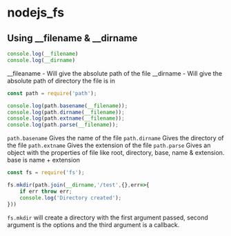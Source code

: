 # nodejs_fs

## Using __filename & __dirname

```js
console.log(__filename)
console.log(__dirname)
```

__fileaname - Will give the absolute path of the file
__dirname - Will give the absolute path of directory the file is in


```js
const path = require('path');

console.log(path.basename(__filename));
console.log(path.dirname(__filename));
console.log(path.extname(__filename));
console.log(path.parse(__filename));
```

`path.basename` Gives the name of the file
`path.dirname`  Gives the directory of the file
`path.extname` Gives the extension of the file
`path.parse` Gives an object with the properties of file like root, directory, base, name & extension. base is name + extension 


```js
const fs = require('fs');

fs.mkdir(path.join(__dirname,'/test',{},err=>{
    if err throw err;
    console.log('Directory created');
}))
```

`fs.mkdir` will create a directory with the first argument passed, second argument is the options and the third argument is a callback.